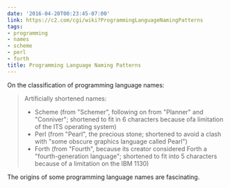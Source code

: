 ```yaml
---
date: '2016-04-20T00:23:45-07:00'
link: https://c2.com/cgi/wiki?ProgrammingLanguageNamingPatterns
tags:
- programming
- names
- scheme
- perl
- forth
title: Programming Language Naming Patterns
---
```


On the classification of programming language names:

>Artificially shortened names:
>
>- Scheme (from "Schemer", following on from "Planner" and "Conniver"; shortened to fit in 6 characters because ofa limitation of the ITS operating system)
>- Perl (from "Pearl", the precious stone; shortened to avoid a clash with "some obscure graphics language called Pearl")
>- Forth (from "Fourth", because its creator considered Forth a "fourth-generation language"; shortened to fit into 5 characters because of a limitation on the IBM 1130)

The origins of some programming language names are fascinating.
